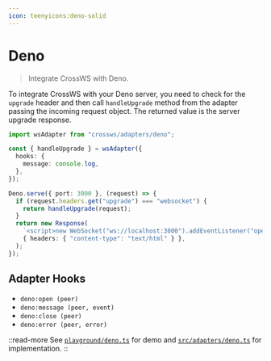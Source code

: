 ```yaml
---
icon: teenyicons:deno-solid
---
```


# Deno

> Integrate CrossWS with Deno.

To integrate CrossWS with your Deno server, you need to check for the `upgrade` header and then call `handleUpgrade` method from the adapter passing the incoming request object. The returned value is the server upgrade response.

```ts
import wsAdapter from "crossws/adapters/deno";

const { handleUpgrade } = wsAdapter({
  hooks: {
    message: console.log,
  },
});

Deno.serve({ port: 3000 }, (request) => {
  if (request.headers.get("upgrade") === "websocket") {
    return handleUpgrade(request);
  }
  return new Response(
    `<script>new WebSocket("ws://localhost:3000").addEventListener("open", (e) => e.target.send("Hello from client!"));</script>`,
    { headers: { "content-type": "text/html" } },
  );
});
```

## Adapter Hooks

- `deno:open (peer)`
- `deno:message (peer, event)`
- `deno:close (peer)`
- `deno:error (peer, error)`

::read-more
See [`playground/deno.ts`](./playground/deno.ts) for demo and [`src/adapters/deno.ts`](./src/adapters/deno.ts) for implementation.
::
